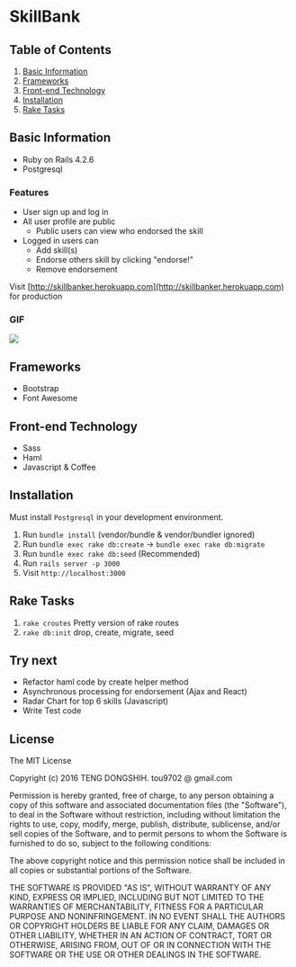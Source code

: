 # SkillBank

## Table of Contents

1. [Basic Information](#basic-information)
1. [Frameworks](#Frameworks)
1. [Front-end Technology](#front-end-technology)
1. [Installation](#installation)
1. [Rake Tasks](#rake-tasks)

## Basic Information

- Ruby on Rails 4.2.6
- Postgresql

### Features

- User sign up and log in
- All user profile are public
  - Public users can view who endorsed the skill
- Logged in users can
  - Add skill(s)
  - Endorse others skill by clicking "endorse!"
  - Remove endorsement

Visit [http://skillbanker.herokuapp.com](http://skillbanker.herokuapp.com) for production

### GIF
![](https://github.com/PeterTeng/skillbank/blob/master/sample.gif)

## Frameworks

- Bootstrap
- Font Awesome

## Front-end Technology

- Sass
- Haml
- Javascript & Coffee

## Installation

Must install `Postgresql` in your development environment.

1. Run `bundle install` (vendor/bundle & vendor/bundler ignored)
1. Run `bundle exec rake db:create` -> `bundle exec rake db:migrate`
1. Run `bundle exec rake db:seed` (Recommended)
1. Run `rails server -p 3000`
1. Visit `http://localhost:3000`

## Rake Tasks

1. `rake croutes` Pretty version of rake routes
1. `rake db:init` drop, create, migrate, seed

## Try next

- Refactor haml code by create helper method
- Asynchronous processing for endorsement (Ajax and React)
- Radar Chart for top 6 skills (Javascript)
- Write Test code


## License
The MIT License

Copyright (c) 2016 TENG DONGSHIH. tou9702 @ gmail.com

Permission is hereby granted, free of charge, to any person obtaining a copy
of this software and associated documentation files (the "Software"), to deal
in the Software without restriction, including without limitation the rights
to use, copy, modify, merge, publish, distribute, sublicense, and/or sell
copies of the Software, and to permit persons to whom the Software is
furnished to do so, subject to the following conditions:

The above copyright notice and this permission notice shall be included in
all copies or substantial portions of the Software.

THE SOFTWARE IS PROVIDED "AS IS", WITHOUT WARRANTY OF ANY KIND, EXPRESS OR
IMPLIED, INCLUDING BUT NOT LIMITED TO THE WARRANTIES OF MERCHANTABILITY,
FITNESS FOR A PARTICULAR PURPOSE AND NONINFRINGEMENT. IN NO EVENT SHALL THE
AUTHORS OR COPYRIGHT HOLDERS BE LIABLE FOR ANY CLAIM, DAMAGES OR OTHER
LIABILITY, WHETHER IN AN ACTION OF CONTRACT, TORT OR OTHERWISE, ARISING FROM,
OUT OF OR IN CONNECTION WITH THE SOFTWARE OR THE USE OR OTHER DEALINGS IN
THE SOFTWARE.
